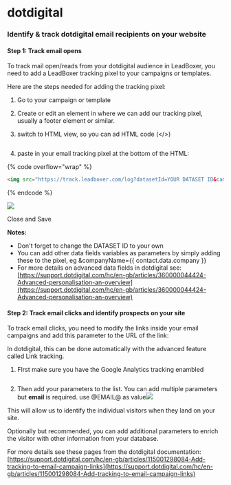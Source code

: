 # dotdigital

### Identify & track dotdigital email recipients on your website&#x20;

#### Step 1: Track email opens

To track mail open/reads from your dotdigital audience in LeadBoxer, you need to add a LeadBoxer tracking pixel to your campaigns or templates.&#x20;

Here are the steps needed for adding the tracking pixel:

1. Go to your campaign or template
2. Create or edit an element in where we can add our tracking pixel, usually a footer element or similar.
3.  switch to HTML view, so you can ad HTML code (\</>)

    <figure><img src="https://d33v4339jhl8k0.cloudfront.net/docs/assets/565e1cb7c697915b26a5c214/images/5fd379c83d1d2a5b1c5e9d44/file-tiO8VDf4iL.png" alt=""><figcaption></figcaption></figure>
4. paste in your email tracking pixel at the bottom of the HTML:

{% code overflow="wrap" %}
```html
<img src="https://track.leadboxer.com/log?datasetId=YOUR DATASET ID&campaign={{ campaign.name }}&email={{ contact.data.email }}&firstName={{ contact.data.firstname }}&lastName={{ contact.data.lastname }}">
```
{% endcode %}

![](https://d33v4339jhl8k0.cloudfront.net/docs/assets/565e1cb7c697915b26a5c214/images/5fd37afac868cb6df3a80bf3/file-HslM0oZO0X.png)

Close and Save

**Notes:**

* Don't forget to change the DATASET ID to your own&#x20;
* You can add other data fields variables as parameters by simply adding these to the pixel, eg \&companyName=\{{ contact.data.company \}}
* For more details on advanced data fields in dotdigital see: [https://support.dotdigital.com/hc/en-gb/articles/360000044424-Advanced-personalisation-an-overview](https://support.dotdigital.com/hc/en-gb/articles/360000044424-Advanced-personalisation-an-overview)

#### Step 2: Track email clicks and identify prospects on your site

To track email clicks, you need to modify the links inside your email campaigns and add this parameter to the URL of the link:

In dotdigital, this can be done automatically with the advanced feature called Link tracking.

1.  FIrst make sure you have the Google Analytics tracking enambled

    <figure><img src="https://d33v4339jhl8k0.cloudfront.net/docs/assets/565e1cb7c697915b26a5c214/images/5fd37cebc868cb6df3a80c02/file-LauJL1O9gk.png" alt=""><figcaption></figcaption></figure>
2. Then add your parameters to the list. You can add multiple parameters but **email** is required. use @EMAIL@ as value![](https://d33v4339jhl8k0.cloudfront.net/docs/assets/565e1cb7c697915b26a5c214/images/5fd37ed63d1d2a5b1c5e9d69/file-DkNSvxFjU7.png)

This will allow us to identify the individual visitors when they land on your site.

Optionally but recommended, you can add additional parameters to enrich the visitor with other information from your database.

For more details see these pages from the dotdigital documentation: [https://support.dotdigital.com/hc/en-gb/articles/115001298084-Add-tracking-to-email-campaign-links](https://support.dotdigital.com/hc/en-gb/articles/115001298084-Add-tracking-to-email-campaign-links)
